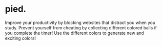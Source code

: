 # pied.
Improve your productivity by blocking websites that distract you when you study. Prevent yourself from cheating by collecting different colored balls if you complete the timer! Use the different colors to generate new and exciting colors!
